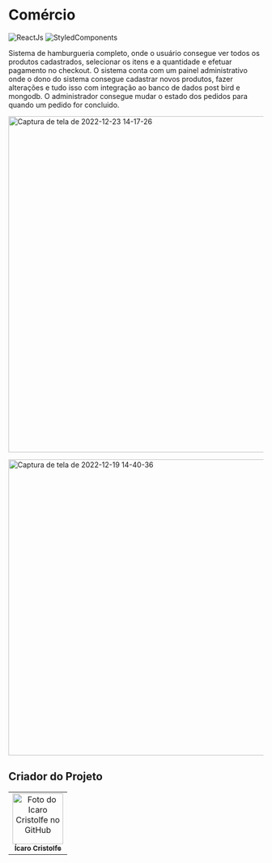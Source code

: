 <h1> Comércio </h1>

![ReactJs](https://img.shields.io/badge/React-20232A?style=for-the-badge&logo=react&logoColor=61DAFB)
![StyledComponents](https://img.shields.io/badge/styled--components-DB7093?style=for-the-badge&logo=styled-components&logoColor=white)

<p>Sistema de hamburgueria completo, onde o usuário consegue ver todos os produtos cadastrados, selecionar os itens e a quantidade e efetuar pagamento no checkout. O sistema conta com um painel administrativo onde o dono do sistema consegue cadastrar novos produtos, fazer alterações e tudo isso com integração ao banco de dados post bird e mongodb. O administrador consegue mudar o estado dos pedidos para quando um pedido for concluido.
</p>

<a data-flickr-embed="true" href="https://www.flickr.com/photos/196553482@N03/52605992628/in/dateposted-public/" title="Captura de tela de 2022-12-23 14-17-26"><img src="https://live.staticflickr.com/65535/52605992628_b628b22670_o.png" width="1347" height="663" alt="Captura de tela de 2022-12-23 14-17-26"></a>

<a data-flickr-embed="true" href="https://www.flickr.com/photos/196553482@N03/52604988977/in/dateposted-public/" title="Captura de tela de 2022-12-19 14-40-36"><img src="https://live.staticflickr.com/65535/52604988977_2ec177e58f_o.png" width="1271" height="584" alt="Captura de tela de 2022-12-19 14-40-36"></a>

## Criador do Projeto
<table>
  <tr>
    <td align="center">
      <a href="#">
        <img src="https://avatars.githubusercontent.com/u/82662425?v=4" width="100px;" alt="Foto do Icaro Cristolfe no GitHub"/><br>
        <sub>
          <b>Ícaro Cristolfe</b>
        </sub>
      </a>
    </td>
  </tr>
</table>
